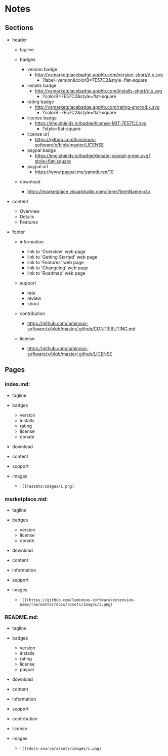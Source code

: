 
# Notes

## Sections

- header
  - tagline
  
  - badges
    - version badge
      - http://vsmarketplacebadge.apphb.com/version-short/d.x.svg
        - ?label=version&colorB=7E57C2&style=flat-square
    - installs badge
      - http://vsmarketplacebadge.apphb.com/installs-short/d.x.svg
        - ?colorB=7E57C2&style=flat-square
    - rating badge
      - http://vsmarketplacebadge.apphb.com/rating-short/d.x.svg
        - ?colorB=7E57C2&style=flat-square
    - license badge
      - https://img.shields.io/badge/license-MIT-7E57C2.svg
        - ?style=flat-square
    - license url
      - https://github.com/luminous-software/x/blob/master/LICENSE
    - paypal badge
      - https://img.shields.io/badge/donate-paypal-green.svg?style=flat-square
    - paypal url
      - https://www.paypal.me/yannduran/10
  
  - download
    - https://marketplace.visualstudio.com/items?itemName=d.x
  
- content
  - Overview
  - Details
  - Features

- footer
  - information
    - link to 'Overview' web page
    - link to 'Getting Started' web page
    - link to 'Features' web page
    - link to 'Changelog' web page
    - link to 'Roadmap' web page
  
  - support
    - rate
    - review
    - shout
  
  - contribution
    - https://github.com/luminous-software/x/blob/master/.github/CONTRIBUTING.md
      
  - license
    - https://github.com/luminous-software/x/blob/master/.github/LICENSE

## Pages

### index.md:

- tagline
- badges
  - version
  - installs
  - rating
  - license
  - donate
- download

- content

- support

- images
  - `![](assets/images/i.png)`

### marketplace.md:

- tagline
- badges
  - version
  - license
  - donate
- download

- content

- information
- support

- images
  - `![](https://github.com/luminous-software/extension-name/raw/master/docs/assets/images/i.png)`
  
### README.md:

- tagline
- badges
  - version
  - installs
  - rating
  - license
  - paypal
- download

- content

- information
- support
- contribution
- license

- images
  - `![](docs-source/assets/images/i.png)`

